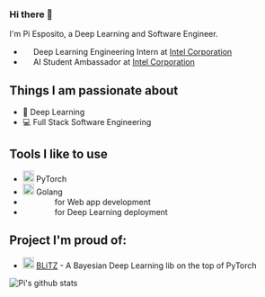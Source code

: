 ### Hi there 👋

I'm Pi Esposito, a Deep Learning and Software Engineer.


- <img height="15" src="https://logodownload.org/wp-content/uploads/2014/04/Intel-logo-5.png"> Deep Learning Engineering Intern at [Intel Corporation](intel.com/)
- <img height="15" src="https://logodownload.org/wp-content/uploads/2014/04/Intel-logo-5.png"> AI Student Ambassador at [Intel Corporation](intel.com/)


## Things I am passionate about

- 🤖 Deep Learning
- 💻 Full Stack Software Engineering 

## Tools I like to use
- <img height="20" src="https://pytorch.org/assets/images/pytorch-logo.png"> PyTorch
- <img height="20" src="https://banner2.cleanpng.com/20180731/tzw/kisspng-gopher-docker-computer-programming-clojure-5b60bcbbaea281.7058312815330664277153.jpg"> Golang
- <code><img height="15" src="https://upload.wikimedia.org/wikipedia/commons/thumb/9/99/Unofficial_JavaScript_logo_2.svg/800px-Unofficial_JavaScript_logo_2.svg.png"></code>
<code><img height="15" src="https://upload.wikimedia.org/wikipedia/commons/thumb/a/a7/React-icon.svg/1280px-React-icon.svg.png"></code>
<code><img height="15" src="https://www.opus-software.com.br/wp-content/uploads/2018/09/nodejs.jpg"></code> for Web app development
- <code><img height="15" src="https://fastapi.tiangolo.com/img/logo-margin/logo-teal.png"></code>
<code><img height="15" src="https://seeklogo.com/images/F/flask-logo-44C507ABB7-seeklogo.com.png"></code>
<code><img height="15" src="https://opencv.org/wp-content/uploads/2019/05/openvino-logo.png"></code> for Deep Learning deployment

## Project I'm proud of:
 - <img height="20" src="https://img.pngio.com/the-bell-curve-normal-distribution-grading-on-a-curve-average-normal-distribution-png-900_720.jpg"> [BLiTZ](https://github.com/piEsposito/blitz-bayesian-deep-learning/) - A Bayesian Deep Learning lib on the top of PyTorch
 
 
![Pi's github stats](https://github-readme-stats.vercel.app/api?username=piEsposito&count_private=true&show_icons=true&theme=algolia)
